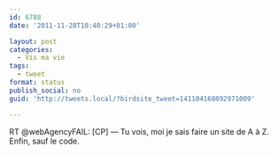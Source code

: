 ```yaml
---
id: 6788
date: '2011-11-28T10:40:29+01:00'

layout: post
categories:
  - Vis ma vie
tags:
  - tweet
format: status
publish_social: no
guid: 'http://tweets.local/?birdsite_tweet=141104168092971009'

---
```


RT @webAgencyFAIL: \[CP\] — Tu vois, moi je sais faire un site de A à Z. Enfin, sauf le code.